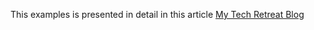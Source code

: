 This examples is presented in detail in this article [My Tech Retreat Blog](https://mytechretreat.com)